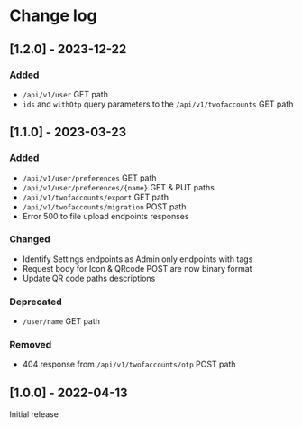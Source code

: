 # Change log

## [1.2.0] - 2023-12-22

### Added

- `/api/v1/user` GET path
- `ids` and `withOtp` query parameters to the `/api/v1/twofaccounts` GET path

## [1.1.0] - 2023-03-23

### Added

- `/api/v1/user/preferences` GET path
- `/api/v1/user/preferences/{name}` GET & PUT paths
- `/api/v1/twofaccounts/export` GET path
- `/api/v1/twofaccounts/migration` POST path
- Error 500 to file upload endpoints responses

### Changed

- Identify Settings endpoints as Admin only endpoints with tags
- Request body for Icon & QRcode POST are now binary format
- Update QR code paths descriptions

### Deprecated

- `/user/name` GET path

### Removed

- 404 response from `/api/v1/twofaccounts/otp` POST path

## [1.0.0] - 2022-04-13

Initial release
